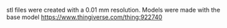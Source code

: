 stl files were created with a 0.01 mm resolution. 
Models were made with the base model https://www.thingiverse.com/thing:922740
